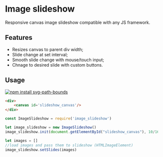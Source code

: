 # Image slideshow
Responsive canvas image slideshow compatible with any JS framework.
## Features
- Resizes canvas to parent div width;
- Slide change at set interval;
- Smooth slide change with mouse/touch input;
- Chnage to desired slide with custom buttons.

## Usage
[![npm install svg-path-bounds](https://nodei.co/npm/image_slideshow.png?mini=true)](https://npmjs.org/package/image_slideshow/)

```html
<div>
    <canvas id='slideshow_canvas'/>
</div>
```

```js
const ImageSlideshow = require('image_slideshow')

let image_slideshow = new ImageSlideshow()
image_slideshow.init(document.getElementById("slideshow_canvas"), 10/16, 10)//image slideshow canvas, height to width ratio of canvas, slide change interval in seconds

let images = []
//load images and pass them to slideshow (HTMLImageElement)
image_slideshow.setSlides(images)
```